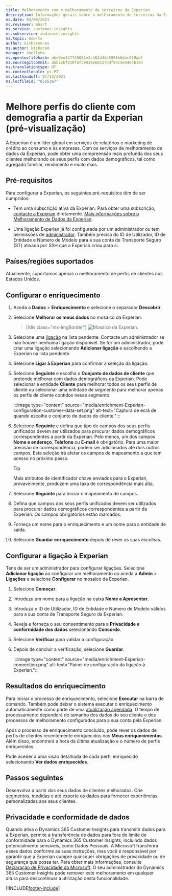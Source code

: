 ```yaml
---
title: Melhoramento com o melhoramento de terceiros da Experian
description: Informações gerais sobre o melhoramento de terceiros da Experian.
ms.date: 04/09/2021
ms.reviewer: mhart
ms.service: customer-insights
ms.subservice: audience-insights
ms.topic: how-to
author: kishorem-ms
ms.author: kishorem
manager: shellyha
ms.openlocfilehash: abe9ee447745081e3c462d44e5901b6dac919adf
ms.sourcegitcommit: dab2cbf818fafc9436e685376df94c5e44e4b144
ms.translationtype: HT
ms.contentlocale: pt-PT
ms.lasthandoff: 07/13/2021
ms.locfileid: "6555367"
---
```

# <a name="enrich-customer-profiles-with-demographics-from-experian-preview"></a>Melhore perfis do cliente com demografia a partir da Experian (pré-visualização)

A Experian é um líder global em serviços de relatórios e marketing de crédito ao consumo e às empresas. Com os serviços de melhoramento de dados da Experian, pode obter uma compreensão mais profunda dos seus clientes melhorando os seus perfis com dados demográficos, tal como agregado familiar, rendimento e muito mais.

## <a name="prerequisites"></a>Pré-requisitos

Para configurar a Experian, os seguintes pré-requisitos têm de ser cumpridos:

- Tem uma subscrição ativa da Experian. Para obter uma subscrição, [contacte a Experian](https://www.experian.com/marketing-services/contact) diretamente. [Mais informações sobre o Melhoramento de Dados da Experian](https://www.experian.com/marketing-services/microsoft?cmpid=ems_web_mci_cdppage).

- Uma ligação Experian já foi configurada por um administrador *ou* tem permissões de [administrador](permissions.md#administrator). Também precisa do ID de Utilizador, ID de Entidade e Número de Modelo para a sua conta de Transporte Seguro (ST) ativada por SSH que a Experian criou para si.

## <a name="supported-countriesregions"></a>Países/regiões suportados

Atualmente, suportamos apenas o melhoramento de perfis de clientes nos Estados Unidos.

## <a name="configure-the-enrichment"></a>Configurar o enriquecimento

1. Aceda a **Dados** > **Enriquecimento** e selecione o separador **Descobrir**.

1. Selecione **Melhorar os meus dados** no mosaico da Experian.

   > [!div class="mx-imgBorder"]
   > ![Mosaico da Experian.](media/experian-tile.png "Experian tile")
   > 

1. Selecione uma [ligação](connections.md) na lista pendente. Contacte um administrador se não houver nenhuma ligação disponível. Se for um administrador, pode criar uma ligação selecionando **Adicionar ligação** e escolhendo a Experian na lista pendente. 

1. Selecione **Ligar à Experian** para confirmar a seleção da ligação.

1.  Selecione **Seguinte** e escolha o **Conjunto de dados de cliente** que pretende melhorar com dados demográficos da Experian. Pode selecionar a entidade **Cliente** para melhorar todos os seus perfis de cliente ou selecionar uma entidade de segmento para melhorar apenas os perfis de cliente contidos nesse segmento.

    :::image type="content" source="media/enrichment-Experian-configuration-customer-data-set.png" alt-text="Captura de ecrã de quando escolhe o conjunto de dados do cliente.":::

1. Selecione **Seguinte** e defina que tipo de campos dos seus perfis unificados devem ser utilizados para procurar dados demográficos correspondentes a partir da Experian. Pelo menos, um dos campos **Nome e endereço**, **Telefone** ou **E-mail** é obrigatório. Para uma maior precisão de correspondência, podem ser adicionados até dois outros campos. Esta seleção irá afetar os campos de mapeamento a que tem acesso no próximo passo.

    > [!TIP]
    > Mais atributos de identificador chave enviados para o Experian, provavelmente, produzem uma taxa de correspondência mais alta.

1. Selecione **Seguinte** para iniciar o mapeamento de campos.

1. Defina que campos dos seus perfis unificados devem ser utilizados para procurar dados demográficos correspondentes a partir da Experian. Os campos obrigatórios estão marcados.

1. Forneça um nome para o enriquecimento e um nome para a entidade de saída.

1. Selecione **Guardar enriquecimento** depois de rever as suas escolhas.

## <a name="configure-the-connection-for-experian"></a>Configurar a ligação à Experian 

Tens de ser um administrador para configurar ligações. Selecione **Adicionar ligação** ao configurar um melhoramento *ou* aceda a **Admin** > **Ligações** e selecione **Configurar** no mosaico da Experian.

1. Selecione **Começar**.

1. Introduza um nome para a ligação na caixa **Nome a Apresentar**.

1. Introduza o ID de Utilizador, ID de Entidade e Número de Modelo válidos para a sua conta de Transporte Seguro da Experian.

1. Reveja e forneça o seu consentimento para a **Privacidade e conformidade dos dados** selecionando **Concordo**.

1. Selecione **Verificar** para validar a configuração.

1. Depois de concluir a verificação, selecione **Guardar**.
   
   :::image type="content" source="media/enrichment-Experian-connection.png" alt-text="Painel de configuração da ligação à Experian.":::

## <a name="enrichment-results"></a>Resultados do enriquecimento

Para iniciar o processo de enriquecimento, selecione **Executar** na barra de comando. Também pode deixar o sistema executar o enriquecimento automaticamente como parte de uma [atualização agendada](system.md#schedule-tab). O tempo de processamento dependerá do tamanho dos dados do seu cliente e dos processos de melhoramento configurados para a sua conta pela Experian.

Após o processo de enriquecimento concluído, pode rever os dados de perfis de clientes recentemente enriquecidos nos **Meus enriquecimentos**. Além disso, encontrará a hora da última atualização e o número de perfis enriquecidos.

Pode aceder a uma visão detalhada de cada perfil enriquecido selecionando **Ver dados enriquecidos**.

## <a name="next-steps"></a>Passos seguintes

Desenvolva a partir dos seus dados de clientes melhorados. Crie [segmentos](segments.md), [medidas](measures.md) e até [exporte os dados](export-destinations.md) para fornecer experiências personalizadas aos seus clientes.

## <a name="data-privacy-and-compliance"></a>Privacidade e conformidade de dados

Quando ativa o Dynamics 365 Customer Insights para transmitir dados para a Experian, permite a transferência de dados para fora do limite de conformidade para o Dynamics 365 Customer Insights, incluindo dados potencialmente sensíveis, como Dados Pessoais. A Microsoft transferirá esses dados conforme as suas instruções, mas você é responsável por garantir que a Experian cumpre quaisquer obrigações de privacidade ou de segurança que possa ter. Para obter mais informações, consulte [Declaração de Privacidade da Microsoft](https://go.microsoft.com/fwlink/?linkid=396732).
O seu administrador do Dynamics 365 Customer Insights pode remover este melhoramento em qualquer altura para descontinuar a utilização desta funcionalidade.


[!INCLUDE[footer-include](../includes/footer-banner.md)]
